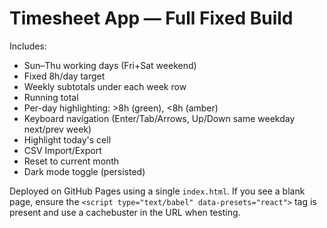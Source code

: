 # Timesheet App — Full Fixed Build

Includes:
- Sun–Thu working days (Fri+Sat weekend)
- Fixed 8h/day target
- Weekly subtotals under each week row
- Running total
- Per-day highlighting: >8h (green), <8h (amber)
- Keyboard navigation (Enter/Tab/Arrows, Up/Down same weekday next/prev week)
- Highlight today's cell
- CSV Import/Export
- Reset to current month
- Dark mode toggle (persisted)

Deployed on GitHub Pages using a single `index.html`.
If you see a blank page, ensure the `<script type="text/babel" data-presets="react">` tag is present and use a cachebuster in the URL when testing.
